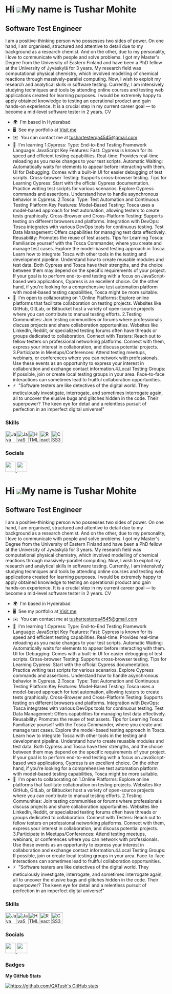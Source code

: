 Hi ![](https://user-images.githubusercontent.com/18350557/176309783-0785949b-9127-417c-8b55-ab5a4333674e.gif)My name is Tushar Mohite
=====================================================================================================================================

Software Test Engineer
----------------------

I am a positive-thinking person who possesses two sides of power. On one hand, I am organised, structured and attentive to detail due to my background as a research chemist. And on the other, due to my personality, I love to communicate with people and solve problems. I got my Master's Degree from the University of Eastern Finland and have been a PhD fellow at the University of Jyväskylä for 3 years. My research field was computational physical chemistry, which involved modelling of chemical reactions through massively-parallel computing. Now, I wish to exploit my research and analytical skills in software testing. Currently, I am intensively studying techniques and tools by attending online courses and testing web applications created for learning purposes. I would be extremely happy to apply obtained knowledge to testing an operational product and gain hands-on experience. It is a crucial step in my current career goal — to become a mid-level software tester in 2 years. CV

* 🌍  I'm based in Hyderabad
* 🖥️  See my portfolio at [Visit me](http://https://github.com/QATush)
* ✉️  You can contact me at [tushartesterqa4545@gmail.com](mailto:tushartesterqa4545@gmail.com)
* 🧠  I'm learning 1.Cypress: Type: End-to-End Testing Framework Language: JavaScript Key Features: Fast: Cypress is known for its speed and efficient testing capabilities. Real-time: Provides real-time reloading as you make changes to your test scripts. Automatic Waiting: Automatically waits for elements to appear before interacting with them. UI for Debugging: Comes with a built-in UI for easier debugging of test scripts. Cross-browser Testing: Supports cross-browser testing. Tips for Learning Cypress: Start with the official Cypress documentation. Practice writing test scripts for various scenarios. Explore Cypress commands and assertions. Understand how to handle asynchronous behavior in Cypress. 2.Tosca: Type: Test Automation and Continuous Testing Platform Key Features: Model-Based Testing: Tosca uses a model-based approach for test automation, allowing testers to create tests graphically. Cross-Browser and Cross-Platform Testing: Supports testing on different browsers and platforms. Integration with DevOps: Tosca integrates with various DevOps tools for continuous testing. Test Data Management: Offers capabilities for managing test data effectively. Reusability: Promotes the reuse of test assets. Tips for Learning Tosca: Familiarize yourself with the Tosca Commander, where you create and manage test cases. Explore the model-based testing approach in Tosca. Learn how to integrate Tosca with other tools in the testing and development pipeline. Understand how to create reusable modules and test data. Both Cypress and Tosca have their strengths, and the choice between them may depend on the specific requirements of your project. If your goal is to perform end-to-end testing with a focus on JavaScript-based web applications, Cypress is an excellent choice. On the other hand, if you're looking for a comprehensive test automation platform with model-based testing capabilities, Tosca might be more suitable.
* 🤝  I'm open to collaborating on 1.Online Platforms: Explore online platforms that facilitate collaboration on testing projects. Websites like GitHub, GitLab, or Bitbucket host a variety of open-source projects where you can contribute to manual testing efforts. 2.Testing Communities: Join testing communities or forums where professionals discuss projects and share collaboration opportunities. Websites like LinkedIn, Reddit, or specialized testing forums often have threads or groups dedicated to collaboration. Connect with Testers: Reach out to fellow testers on professional networking platforms. Connect with them, express your interest in collaboration, and discuss potential projects. 3.Participate in Meetups/Conferences: Attend testing meetups, webinars, or conferences where you can network with professionals. Use these events as an opportunity to express your interest in collaboration and exchange contact information.4.Local Testing Groups: If possible, join or create local testing groups in your area. Face-to-face interactions can sometimes lead to fruitful collaboration opportunities.
* ⚡  "Software testers are like detectives of the digital world. They meticulously investigate, interrogate, and sometimes interrogate again, all to uncover the elusive bugs and glitches hidden in the code. Their superpower? The keen eye for detail and a relentless pursuit of perfection in an imperfect digital universe!"

### Skills


<p align="left">
<a href="https://www.oracle.com/java/" target="_blank" rel="noreferrer"><img src="https://raw.githubusercontent.com/danielcranney/readme-generator/main/public/icons/skills/java-colored.svg" width="36" height="36" alt="Java" /></a><a href="https://developer.mozilla.org/en-US/docs/Web/JavaScript" target="_blank" rel="noreferrer"><img src="https://raw.githubusercontent.com/danielcranney/readme-generator/main/public/icons/skills/javascript-colored.svg" width="36" height="36" alt="JavaScript" /></a><a href="https://developer.mozilla.org/en-US/docs/Glossary/HTML5" target="_blank" rel="noreferrer"><img src="https://raw.githubusercontent.com/danielcranney/readme-generator/main/public/icons/skills/html5-colored.svg" width="36" height="36" alt="HTML5" /></a><a href="https://reactjs.org/" target="_blank" rel="noreferrer"><img src="https://raw.githubusercontent.com/danielcranney/readme-generator/main/public/icons/skills/react-colored.svg" width="36" height="36" alt="React" /></a><a href="https://www.w3.org/TR/CSS/#css" target="_blank" rel="noreferrer"><img src="https://raw.githubusercontent.com/danielcranney/readme-generator/main/public/icons/skills/css3-colored.svg" width="36" height="36" alt="CSS3" /></a>
</p>


### Socials

<p align="left"> <a href="https://www.github.com/https://github.com/QATush" target="_blank" rel="noreferrer"> <picture> <source media="(prefers-color-scheme: dark)" srcset="https://raw.githubusercontent.com/danielcranney/readme-generator/main/public/icons/socials/github-dark.svg" /> <source media="(prefers-color-scheme: light)" srcset="https://raw.githubusercontent.com/danielcranney/readme-generator/main/public/icons/socials/github.svg" /> <img src="https://raw.githubusercontent.com/danielcranney/readme-generator/main/public/icons/socials/github.svg" width="32" height="32" /> </picture> </a> <a href="https://www.linkedin.com/in/https://www.linkedin.com/in/tushar-mohite-bb3055226/" target="_blank" rel="noreferrer"> <picture> <source media="(prefers-color-scheme: dark)" srcset="https://raw.githubusercontent.com/danielcranney/readme-generator/main/public/icons/socials/linkedin-dark.svg" /> <source media="(prefers-color-scheme: light)" srcset="https://raw.githubusercontent.com/danielcranney/readme-generator/main/public/icons/socials/linkedin.svg" /> <img src="https://raw.githubusercontent.com/danielcranney/readme-generator/main/public/icons/socials/linkedin.svg" width="32" height="32" /> </picture> </a></p>

Hi ![](https://user-images.githubusercontent.com/18350557/176309783-0785949b-9127-417c-8b55-ab5a4333674e.gif)My name is Tushar Mohite
=====================================================================================================================================

Software Test Engineer
----------------------

I am a positive-thinking person who possesses two sides of power. On one hand, I am organised, structured and attentive to detail due to my background as a research chemist. And on the other, due to my personality, I love to communicate with people and solve problems. I got my Master's Degree from the University of Eastern Finland and have been a PhD fellow at the University of Jyväskylä for 3 years. My research field was computational physical chemistry, which involved modelling of chemical reactions through massively-parallel computing. Now, I wish to exploit my research and analytical skills in software testing. Currently, I am intensively studying techniques and tools by attending online courses and testing web applications created for learning purposes. I would be extremely happy to apply obtained knowledge to testing an operational product and gain hands-on experience. It is a crucial step in my current career goal — to become a mid-level software tester in 2 years. CV

* 🌍  I'm based in Hyderabad
* 🖥️  See my portfolio at [Visit me](http://https://github.com/QATush)
* ✉️  You can contact me at [tushartesterqa4545@gmail.com](mailto:tushartesterqa4545@gmail.com)
* 🧠  I'm learning 1.Cypress: Type: End-to-End Testing Framework Language: JavaScript Key Features: Fast: Cypress is known for its speed and efficient testing capabilities. Real-time: Provides real-time reloading as you make changes to your test scripts. Automatic Waiting: Automatically waits for elements to appear before interacting with them. UI for Debugging: Comes with a built-in UI for easier debugging of test scripts. Cross-browser Testing: Supports cross-browser testing. Tips for Learning Cypress: Start with the official Cypress documentation. Practice writing test scripts for various scenarios. Explore Cypress commands and assertions. Understand how to handle asynchronous behavior in Cypress. 2.Tosca: Type: Test Automation and Continuous Testing Platform Key Features: Model-Based Testing: Tosca uses a model-based approach for test automation, allowing testers to create tests graphically. Cross-Browser and Cross-Platform Testing: Supports testing on different browsers and platforms. Integration with DevOps: Tosca integrates with various DevOps tools for continuous testing. Test Data Management: Offers capabilities for managing test data effectively. Reusability: Promotes the reuse of test assets. Tips for Learning Tosca: Familiarize yourself with the Tosca Commander, where you create and manage test cases. Explore the model-based testing approach in Tosca. Learn how to integrate Tosca with other tools in the testing and development pipeline. Understand how to create reusable modules and test data. Both Cypress and Tosca have their strengths, and the choice between them may depend on the specific requirements of your project. If your goal is to perform end-to-end testing with a focus on JavaScript-based web applications, Cypress is an excellent choice. On the other hand, if you're looking for a comprehensive test automation platform with model-based testing capabilities, Tosca might be more suitable.
* 🤝  I'm open to collaborating on 1.Online Platforms: Explore online platforms that facilitate collaboration on testing projects. Websites like GitHub, GitLab, or Bitbucket host a variety of open-source projects where you can contribute to manual testing efforts. 2.Testing Communities: Join testing communities or forums where professionals discuss projects and share collaboration opportunities. Websites like LinkedIn, Reddit, or specialized testing forums often have threads or groups dedicated to collaboration. Connect with Testers: Reach out to fellow testers on professional networking platforms. Connect with them, express your interest in collaboration, and discuss potential projects. 3.Participate in Meetups/Conferences: Attend testing meetups, webinars, or conferences where you can network with professionals. Use these events as an opportunity to express your interest in collaboration and exchange contact information.4.Local Testing Groups: If possible, join or create local testing groups in your area. Face-to-face interactions can sometimes lead to fruitful collaboration opportunities.
* ⚡  "Software testers are like detectives of the digital world. They meticulously investigate, interrogate, and sometimes interrogate again, all to uncover the elusive bugs and glitches hidden in the code. Their superpower? The keen eye for detail and a relentless pursuit of perfection in an imperfect digital universe!"

### Skills


<p align="left">
<a href="https://www.oracle.com/java/" target="_blank" rel="noreferrer"><img src="https://raw.githubusercontent.com/danielcranney/readme-generator/main/public/icons/skills/java-colored.svg" width="36" height="36" alt="Java" /></a><a href="https://developer.mozilla.org/en-US/docs/Web/JavaScript" target="_blank" rel="noreferrer"><img src="https://raw.githubusercontent.com/danielcranney/readme-generator/main/public/icons/skills/javascript-colored.svg" width="36" height="36" alt="JavaScript" /></a><a href="https://developer.mozilla.org/en-US/docs/Glossary/HTML5" target="_blank" rel="noreferrer"><img src="https://raw.githubusercontent.com/danielcranney/readme-generator/main/public/icons/skills/html5-colored.svg" width="36" height="36" alt="HTML5" /></a><a href="https://reactjs.org/" target="_blank" rel="noreferrer"><img src="https://raw.githubusercontent.com/danielcranney/readme-generator/main/public/icons/skills/react-colored.svg" width="36" height="36" alt="React" /></a><a href="https://www.w3.org/TR/CSS/#css" target="_blank" rel="noreferrer"><img src="https://raw.githubusercontent.com/danielcranney/readme-generator/main/public/icons/skills/css3-colored.svg" width="36" height="36" alt="CSS3" /></a>
</p>


### Socials

<p align="left"> <a href="https://www.github.com/https://github.com/QATush" target="_blank" rel="noreferrer"> <picture> <source media="(prefers-color-scheme: dark)" srcset="https://raw.githubusercontent.com/danielcranney/readme-generator/main/public/icons/socials/github-dark.svg" /> <source media="(prefers-color-scheme: light)" srcset="https://raw.githubusercontent.com/danielcranney/readme-generator/main/public/icons/socials/github.svg" /> <img src="https://raw.githubusercontent.com/danielcranney/readme-generator/main/public/icons/socials/github.svg" width="32" height="32" /> </picture> </a> <a href="https://www.linkedin.com/in/https://www.linkedin.com/in/tushar-mohite-bb3055226/" target="_blank" rel="noreferrer"> <picture> <source media="(prefers-color-scheme: dark)" srcset="https://raw.githubusercontent.com/danielcranney/readme-generator/main/public/icons/socials/linkedin-dark.svg" /> <source media="(prefers-color-scheme: light)" srcset="https://raw.githubusercontent.com/danielcranney/readme-generator/main/public/icons/socials/linkedin.svg" /> <img src="https://raw.githubusercontent.com/danielcranney/readme-generator/main/public/icons/socials/linkedin.svg" width="32" height="32" /> </picture> </a></p>

### Badges

<b>My GitHub Stats</b>

<a href="http://www.github.com/https://github.com/QATush"><img src="https://github-readme-stats.vercel.app/api?username=https://github.com/QATush&show_icons=true&hide=&count_private=true&title_color=0891b2&text_color=ffffff&icon_color=0891b2&bg_color=1c1917&hide_border=true&show_icons=true" alt="https://github.com/QATush's GitHub stats" /></a>
